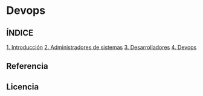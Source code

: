 # Devops



## **ÍNDICE**

[1. Introducción](Introducción.md)
[2. Administradores de sistemas](Administradores_de_sistemas.md)
[3. Desarrolladores](Desarrolladores.md)
[4. Devops](Devops.md)

## **Referencia**

## **Licencia**
